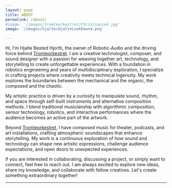 ```yaml
---
layout: page
title: ABOUT
permalink: /about/
#image: '/images/tromleorkestret/Christiania4.jpg'
image: '/images/hjalte/HjalteLookDown4.png'

---
```


Hi, I'm Hjalte Bested Hjorth, the owner of Robotic-Audio and the driving force behind [Tromleorkestret](https://tromleorkestret.com). I am a creative technologist, composer, and sound designer with a passion for weaving together art, technology, and storytelling to create unforgettable experiences. With a foundation in robotics engineering and years of multidisciplinary exploration, I specialize in crafting projects where creativity meets technical ingenuity. My work explores the boundaries between the mechanical and the organic, the composed and the chaotic.

My artistic practice is driven by a curiosity to manipulate sound, rhythm, and space through self-built instruments and alternative composition methods. I blend traditional musicianship with algorithmic composition, sensor technology, robotics, and interactive performances where the audience becomes an active part of the artwork.

Beyond [Tromleorkestret](https://tromleorkestret.com), I have composed music for theater, podcasts, and art installations, crafting atmospheric soundscapes that enhance storytelling. My work is a continuous exploration of how sound and technology can shape new artistic expressions, challenge audience expectations, and open doors to unexpected experiences.

If you are interested in collaborating, discussing a project, or simply want to connect, feel free to reach out. I am always excited to explore new ideas, share my knowledge, and collaborate with fellow creatives. Let's create something extraordinary together!

<hr>